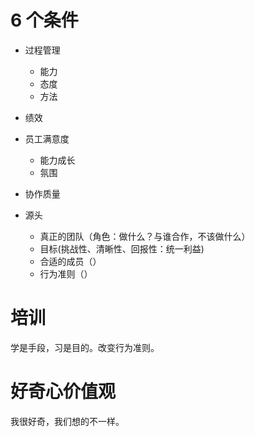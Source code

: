 # 6 个条件

* 过程管理
  * 能力
  * 态度
  * 方法  
* 绩效
* 员工满意度
  * 能力成长
  * 氛围
* 协作质量

* 源头
  * 真正的团队（角色：做什么？与谁合作，不该做什么）
  * 目标(挑战性、清晰性、回报性：统一利益)
  * 合适的成员（）
  * 行为准则（）

# 培训

学是手段，习是目的。改变行为准则。

# 好奇心价值观

我很好奇，我们想的不一样。

